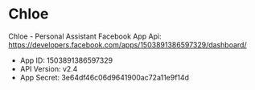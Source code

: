 # Chloe
Chloe - Personal Assistant
Facebook App Api: https://developers.facebook.com/apps/1503891386597329/dashboard/
- App ID: 1503891386597329
- API Version: v2.4
- App Secret: 3e64df46c06d9641900ac72a11e9f14d

